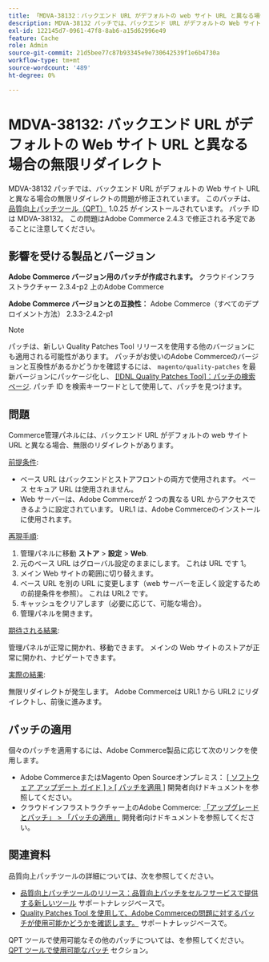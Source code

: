 ```yaml
---
title: 「MDVA-38132：バックエンド URL がデフォルトの web サイト URL と異なる場合の無限リダイレクト」
description: MDVA-38132 パッチでは、バックエンド URL がデフォルトの Web サイト URL と異なる場合の無限リダイレクトの問題が修正されています。 このパッチは、[Quality Patches Tool （QPT） ] （https://devdocs.magento.com/guides/v2.4/comp-mgr/patching.html#mqp） 1.0.25 がインストールされている場合に利用できます。 パッチ ID は MDVA-38132。 この問題はAdobe Commerce 2.4.3 で修正される予定であることに注意してください。
exl-id: 122145d7-0961-47f8-8ab6-a15d62996e49
feature: Cache
role: Admin
source-git-commit: 21d5bee77c87b93345e9e730642539f1e6b4730a
workflow-type: tm+mt
source-wordcount: '489'
ht-degree: 0%

---
```


# MDVA-38132: バックエンド URL がデフォルトの Web サイト URL と異なる場合の無限リダイレクト

MDVA-38132 パッチでは、バックエンド URL がデフォルトの Web サイト URL と異なる場合の無限リダイレクトの問題が修正されています。 このパッチは、 [品質向上パッチツール（QPT）](https://devdocs.magento.com/guides/v2.4/comp-mgr/patching.html#mqp) 1.0.25 がインストールされています。 パッチ ID は MDVA-38132。 この問題はAdobe Commerce 2.4.3 で修正される予定であることに注意してください。

## 影響を受ける製品とバージョン

**Adobe Commerce バージョン用のパッチが作成されます。**
クラウドインフラストラクチャー 2.3.4-p2 上のAdobe Commerce

**Adobe Commerce バージョンとの互換性：**
Adobe Commerce（すべてのデプロイメント方法） 2.3.3-2.4.2-p1
>[!NOTE]
>
>パッチは、新しい Quality Patches Tool リリースを使用する他のバージョンにも適用される可能性があります。 パッチがお使いのAdobe Commerceのバージョンと互換性があるかどうかを確認するには、 `magento/quality-patches` を最新バージョンにパッケージ化し、 [[!DNL Quality Patches Tool]：パッチの検索ページ](https://devdocs.magento.com/quality-patches/tool.html#patch-grid). パッチ ID を検索キーワードとして使用して、パッチを見つけます。

## 問題

Commerce管理パネルには、バックエンド URL がデフォルトの web サイト URL と異なる場合、無限のリダイレクトがあります。

<u>前提条件</u>:

* ベース URL はバックエンドとストアフロントの両方で使用されます。 ベース セキュア URL は使用されません。
* Web サーバーは、Adobe Commerceが 2 つの異なる URL からアクセスできるように設定されています。 URL1 は、Adobe Commerceのインストールに使用されます。

<u>再現手順</u>:

1. 管理パネルに移動 **ストア** > **設定** > **Web**.
1. 元のベース URL はグローバル設定のままにします。 これは URL です 1。
1. メイン Web サイトの範囲に切り替えます。
1. ベース URL を別の URL に変更します（web サーバーを正しく設定するための前提条件を参照）。 これは URL2 です。
1. キャッシュをクリアします（必要に応じて、可能な場合）。
1. 管理パネルを開きます。

<u>期待される結果</u>:

管理パネルが正常に開かれ、移動できます。 メインの Web サイトのストアが正常に開かれ、ナビゲートできます。

<u>実際の結果</u>:

無限リダイレクトが発生します。 Adobe Commerceは URL1 から URL2 にリダイレクトし、前後に進みます。

## パッチの適用

個々のパッチを適用するには、Adobe Commerce製品に応じて次のリンクを使用します。

* Adobe CommerceまたはMagento Open Sourceオンプレミス： [[ ソフトウェア アップデート ガイド ] > [ パッチを適用 ]](https://devdocs.magento.com/guides/v2.4/comp-mgr/patching/mqp.html) 開発者向けドキュメントを参照してください。
* クラウドインフラストラクチャー上のAdobe Commerce: [「アップグレードとパッチ」 > 「パッチの適用」](https://devdocs.magento.com/cloud/project/project-patch.html) 開発者向けドキュメントを参照してください。

## 関連資料

品質向上パッチツールの詳細については、次を参照してください。

* [品質向上パッチツールのリリース：品質向上パッチをセルフサービスで提供する新しいツール](/help/announcements/adobe-commerce-announcements/magento-quality-patches-released-new-tool-to-self-serve-quality-patches.md) サポートナレッジベースで。
* [Quality Patches Tool を使用して、Adobe Commerceの問題に対するパッチが使用可能かどうかを確認します。](/help/support-tools/patches-available-in-qpt-tool/check-patch-for-magento-issue-with-magento-quality-patches.md) サポートナレッジベースで。

QPT ツールで使用可能なその他のパッチについては、を参照してください。 [QPT ツールで使用可能なパッチ](https://support.magento.com/hc/en-us/sections/360010506631-Patches-available-in-QPT-tool-) セクション。
